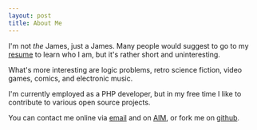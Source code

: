 ```yaml
---
layout: post
title: About Me
---
```


I'm not _the_ James, just a James.  Many people would suggest to go to
my [resume](/resume.html) to learn who I am, but it's rather short and
uninteresting.

What's more interesting are logic problems, retro science fiction, video
games, comics, and electronic music.

I'm currently employed as a PHP developer, but in my free time I like to
contribute to various open source projects.

You can contact me online via [email](mailto:wnzrf@abgwnz.rf) and on
[AIM](aim:goim?screenname=reallynotjames), or fork me on
[github](http://github.com/imnotjames/).
